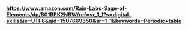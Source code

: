 #### https://www.amazon.com/Rain-Labs-Sage-of-Elements/dp/B01BPK2NBW/ref=sr_1_1?s=digital-skills&ie=UTF8&qid=1507669350&sr=1-1&keywords=Periodic+table
